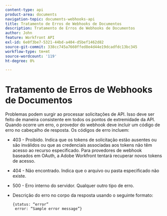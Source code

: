 ```yaml
---
content-type: api
product-area: documents
navigation-topic: documents-webhooks-api
title: Tratamento de Erros de Webhooks de Documentos
description: Tratamento de Erros de Webhooks de Documentos
author: John
feature: Workfront API
exl-id: 6e0f3be7-5321-44bd-a404-d5bef1462d82
source-git-commit: 338cc745a7660ffed8e4d44e19dcadfdc13bc345
workflow-type: tm+mt
source-wordcount: '119'
ht-degree: 0%

---
```


# Tratamento de Erros de Webhooks de Documentos

Problemas podem surgir ao processar solicitações de API. Isso deve ser feito de maneira consistente em todos os pontos de extremidade da API. Quando ocorre um erro, o provedor do webhook deve incluir um código de erro no cabeçalho de resposta. Os códigos de erro incluem:

* 403 - Proibido. Indica que os tokens de solicitação estão ausentes ou são inválidos ou que as credenciais associadas aos tokens não têm acesso ao recurso especificado. Para provedores de webhook baseados em OAuth, a Adobe Workfront tentará recuperar novos tokens de acesso.

* 404 - Não encontrado. Indica que o arquivo ou pasta especificado não existe.

* 500 - Erro interno do servidor. Qualquer outro tipo de erro.

* Descrição do erro no corpo da resposta usando o seguinte formato:

   ```
   {status: “error”
    error: “Sample error message”}
   ```
